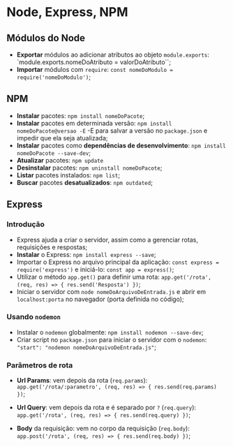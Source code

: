 # Node, Express, NPM

## Módulos do Node

- **Exportar** módulos ao adicionar atributos ao objeto `module.exports`: `module.exports.nomeDoAtributo = valorDoAtributo``;
- **Importar** módulos com `require`: `const nomeDoModulo = require('nomeDoModulo')`;


## NPM

- **Instalar** pacotes: `npm install nomeDoPacote`;
- **Instalar** pacotes em determinada versão: `npm install nomeDoPacote@versao -E` -E para salvar a versão no `package.json` e impedir que ela seja atualizada;
- **Instalar** pacotes como **dependências de desenvolvimento**: `npm install nomeDoPacote --save-dev`;
- **Atualizar** pacotes: `npm update`
- **Desinstalar** pacotes: `npm uninstall nomeDoPacote`;
- **Listar** pacotes instalados: `npm list`;
- **Buscar** pacotes **desatualizados**: `npm outdated`;

## Express

### Introdução

- Express ajuda a criar o servidor, assim como a gerenciar rotas, requisições e respostas;
- **Instalar** o Express: `npm install express --save`;
- Importar o Express no arquivo principal da aplicação: `const express = require('express')` e iniciá-lo: `const app = express()`;
- Utilizar o método `app.get()` para definir uma rota: `app.get('/rota', (req, res) => { res.send('Resposta') })`;
- Iniciar o servidor com `node nomeDoArquivoDeEntrada.js` e abrir em `localhost:porta` no navegador (porta definida no código);

### Usando `nodemon`

- Instalar o `nodemon` globalmente: `npm install nodemon --save-dev`;
- Criar script no `package.json` para iniciar o servidor com o `nodemon`: `"start": "nodemon nomeDoArquivoDeEntrada.js"`;

### Parâmetros de rota

- **Url Params**: vem depois da rota (`req.params`): `app.get('/rota/:parametro', (req, res) => { res.send(req.params) })`;

- **Url Query**: vem depois da rota e é separado por `?` (`req.query`): `app.get('/rota', (req, res) => { res.send(req.query) })`;

- **Body** da requisição: vem no corpo da requisição (`req.body`): `app.post('/rota', (req, res) => { res.send(req.body) })`;

### 

